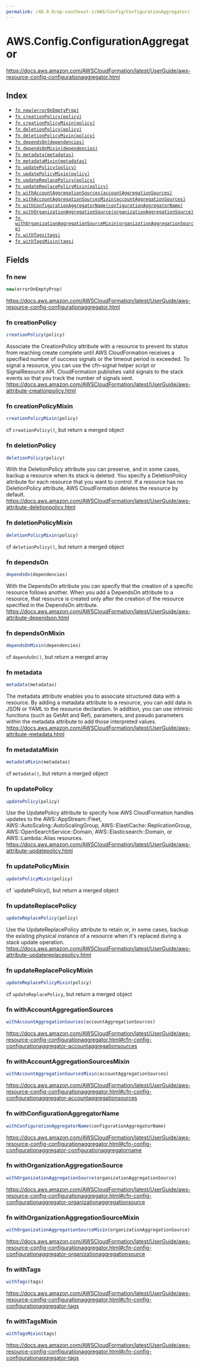 ```yaml
---
permalink: /48.0.0/ap-southeast-1/AWS/Config/ConfigurationAggregator/
---
```


# AWS.Config.ConfigurationAggregator

https://docs.aws.amazon.com/AWSCloudFormation/latest/UserGuide/aws-resource-config-configurationaggregator.html

## Index

* [`fn new(errorOnEmptyProp)`](#fn-new)
* [`fn creationPolicy(policy)`](#fn-creationpolicy)
* [`fn creationPolicyMixin(policy)`](#fn-creationpolicymixin)
* [`fn deletionPolicy(policy)`](#fn-deletionpolicy)
* [`fn deletionPolicyMixin(policy)`](#fn-deletionpolicymixin)
* [`fn dependsOn(dependencies)`](#fn-dependson)
* [`fn dependsOnMixin(dependencies)`](#fn-dependsonmixin)
* [`fn metadata(metadatas)`](#fn-metadata)
* [`fn metadataMixin(metadatas)`](#fn-metadatamixin)
* [`fn updatePolicy(policy)`](#fn-updatepolicy)
* [`fn updatePolicyMixin(policy)`](#fn-updatepolicymixin)
* [`fn updateReplacePolicy(policy)`](#fn-updatereplacepolicy)
* [`fn updateReplacePolicyMixin(policy)`](#fn-updatereplacepolicymixin)
* [`fn withAccountAggregationSources(accountAggregationSources)`](#fn-withaccountaggregationsources)
* [`fn withAccountAggregationSourcesMixin(accountAggregationSources)`](#fn-withaccountaggregationsourcesmixin)
* [`fn withConfigurationAggregatorName(configurationAggregatorName)`](#fn-withconfigurationaggregatorname)
* [`fn withOrganizationAggregationSource(organizationAggregationSource)`](#fn-withorganizationaggregationsource)
* [`fn withOrganizationAggregationSourceMixin(organizationAggregationSource)`](#fn-withorganizationaggregationsourcemixin)
* [`fn withTags(tags)`](#fn-withtags)
* [`fn withTagsMixin(tags)`](#fn-withtagsmixin)

## Fields

### fn new

```ts
new(errorOnEmptyProp)
```

https://docs.aws.amazon.com/AWSCloudFormation/latest/UserGuide/aws-resource-config-configurationaggregator.html

### fn creationPolicy

```ts
creationPolicy(policy)
```

Associate the CreationPolicy attribute with a resource to prevent its status from reaching create complete until AWS CloudFormation receives a specified number of success signals or the timeout period is exceeded. To signal a resource, you can use the cfn-signal helper script or SignalResource API. CloudFormation publishes valid signals to the stack events so that you track the number of signals sent. 
https://docs.aws.amazon.com/AWSCloudFormation/latest/UserGuide/aws-attribute-creationpolicy.html

### fn creationPolicyMixin

```ts
creationPolicyMixin(policy)
```

cf `creationPolicy()`, but return a merged object

### fn deletionPolicy

```ts
deletionPolicy(policy)
```

With the DeletionPolicy attribute you can preserve, and in some cases, backup a resource when its stack is deleted. You specify a DeletionPolicy attribute for each resource that you want to control. If a resource has no DeletionPolicy attribute, AWS CloudFormation deletes the resource by default. 
https://docs.aws.amazon.com/AWSCloudFormation/latest/UserGuide/aws-attribute-deletionpolicy.html

### fn deletionPolicyMixin

```ts
deletionPolicyMixin(policy)
```

cf `deletionPolicy()`, but return a merged object

### fn dependsOn

```ts
dependsOn(dependencies)
```

With the DependsOn attribute you can specify that the creation of a specific resource follows another. When you add a DependsOn attribute to a resource, that resource is created only after the creation of the resource specified in the DependsOn attribute. 
https://docs.aws.amazon.com/AWSCloudFormation/latest/UserGuide/aws-attribute-dependson.html

### fn dependsOnMixin

```ts
dependsOnMixin(dependencies)
```

cf `dependsOn()`, but return a merged array

### fn metadata

```ts
metadata(metadatas)
```

The metadata attribute enables you to associate structured data with a resource. By adding a metadata attribute to a resource, you can add data in JSON or YAML to the resource declaration. In addition, you can use intrinsic functions (such as GetAtt and Ref), parameters, and pseudo parameters within the metadata attribute to add those interpreted values. 
https://docs.aws.amazon.com/AWSCloudFormation/latest/UserGuide/aws-attribute-metadata.html

### fn metadataMixin

```ts
metadataMixin(metadatas)
```

cf `metadata()`, but return a merged object

### fn updatePolicy

```ts
updatePolicy(policy)
```

Use the UpdatePolicy attribute to specify how AWS CloudFormation handles updates to the AWS::AppStream::Fleet, AWS::AutoScaling::AutoScalingGroup, AWS::ElastiCache::ReplicationGroup, AWS::OpenSearchService::Domain, AWS::Elasticsearch::Domain, or AWS::Lambda::Alias resources. 
https://docs.aws.amazon.com/AWSCloudFormation/latest/UserGuide/aws-attribute-updatepolicy.html

### fn updatePolicyMixin

```ts
updatePolicyMixin(policy)
```

cf `updatePolicy(), but return a merged object

### fn updateReplacePolicy

```ts
updateReplacePolicy(policy)
```

Use the UpdateReplacePolicy attribute to retain or, in some cases, backup the existing physical instance of a resource when it's replaced during a stack update operation. 
https://docs.aws.amazon.com/AWSCloudFormation/latest/UserGuide/aws-attribute-updatereplacepolicy.html

### fn updateReplacePolicyMixin

```ts
updateReplacePolicyMixin(policy)
```

cf `updateReplacePolicy`, but return a merged object

### fn withAccountAggregationSources

```ts
withAccountAggregationSources(accountAggregationSources)
```

https://docs.aws.amazon.com/AWSCloudFormation/latest/UserGuide/aws-resource-config-configurationaggregator.html#cfn-config-configurationaggregator-accountaggregationsources

### fn withAccountAggregationSourcesMixin

```ts
withAccountAggregationSourcesMixin(accountAggregationSources)
```

https://docs.aws.amazon.com/AWSCloudFormation/latest/UserGuide/aws-resource-config-configurationaggregator.html#cfn-config-configurationaggregator-accountaggregationsources

### fn withConfigurationAggregatorName

```ts
withConfigurationAggregatorName(configurationAggregatorName)
```

https://docs.aws.amazon.com/AWSCloudFormation/latest/UserGuide/aws-resource-config-configurationaggregator.html#cfn-config-configurationaggregator-configurationaggregatorname

### fn withOrganizationAggregationSource

```ts
withOrganizationAggregationSource(organizationAggregationSource)
```

https://docs.aws.amazon.com/AWSCloudFormation/latest/UserGuide/aws-resource-config-configurationaggregator.html#cfn-config-configurationaggregator-organizationaggregationsource

### fn withOrganizationAggregationSourceMixin

```ts
withOrganizationAggregationSourceMixin(organizationAggregationSource)
```

https://docs.aws.amazon.com/AWSCloudFormation/latest/UserGuide/aws-resource-config-configurationaggregator.html#cfn-config-configurationaggregator-organizationaggregationsource

### fn withTags

```ts
withTags(tags)
```

https://docs.aws.amazon.com/AWSCloudFormation/latest/UserGuide/aws-resource-config-configurationaggregator.html#cfn-config-configurationaggregator-tags

### fn withTagsMixin

```ts
withTagsMixin(tags)
```

https://docs.aws.amazon.com/AWSCloudFormation/latest/UserGuide/aws-resource-config-configurationaggregator.html#cfn-config-configurationaggregator-tags